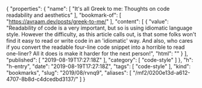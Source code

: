 {
  "properties": {
    "name": [
      "It's all Greek to me: Thoughts on code readability and aesthetics"
    ],
    "bookmark-of": [
      "https://avraam.dev/posts/greek-to-me/"
    ],
    "content": [
      {
        "value": "Readability of code is a very important, but so is using idiomatic language style. However the difficulty, as this article calls out, is that some folks won't find it easy to read or write code in an 'idiomatic' way. And also, who cares if you convert the readable four-line code snippet into a horrible to read one-liner? All it does is make it harder for the next person!",
        "html": ""
      }
    ],
    "published": [
      "2019-08-19T17:27:18Z"
    ],
    "category": [
      "code-style"
    ]
  },
  "h": "h-entry",
  "date": "2019-08-19T17:27:18Z",
  "tags": [
    "code-style"
  ],
  "kind": "bookmarks",
  "slug": "2019/08/rvnq9",
  "aliases": [
    "/mf2/0200e13d-a612-4707-8b8d-c4dcedbd3137/"
  ]
}
